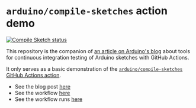 # `arduino/compile-sketches` action demo

[![Compile Sketch status](https://github.com/arduino/arduino-cli-example/actions/workflows/compile-sketch.yml/badge.svg)](https://github.com/arduino/arduino-cli-example/actions/workflows/compile-sketch.yml)

This repository is the companion of [an article on Arduino's blog](https://blog.arduino.cc/2021/04/09/test-your-arduino-projects-with-github-actions/) about tools for continuous integration testing of Arduino sketches with GitHub Actions.

It only serves as a basic demonstration of the [`arduino/compile-sketches` GitHub Actions action](https://github.com/arduino/compile-sketches).

- See the blog post [here](https://blog.arduino.cc/2021/04/09/test-your-arduino-projects-with-github-actions/)
- See the workflow [here](https://github.com/arduino/arduino-cli-example/blob/compile-sketches-demo/.github/workflows/compile-sketch.yml)
- See the workflow runs [here](https://github.com/arduino/arduino-cli-example/actions/workflows/compile-sketch.yml)
